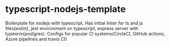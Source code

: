 # typescript-nodejs-template
Boilerplate for nodejs with typescript. Has initial linter for ts and js files(eslint), jest environment on typescript, express server with typeorm(postgres). Configs for popular CI systems(CircleCI, GitHub actions, Azure pipelines and travis CI)
